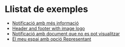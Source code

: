 # Llistat de exemples

* [Notificació amb més informació](./notification-1.html)
* [Header and footer with image logo](./logo-image.html)
* [Notificació amb document que no es pot visualitzar](./no-download.html)
* [El meu espai amb opció Representant](./representative.html)